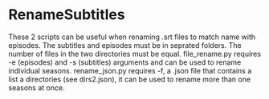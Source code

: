# RenameSubtitles
These 2 scripts can be useful when renaming .srt files to match name with episodes.
The subtitles and episodes must be in seprated folders. The number of files in the two directories must be equal.
file_rename.py requires -e (episodes) and -s (subtitles) arguments and can be used to rename individual seasons.
rename_json.py requires -f, a .json file that contains a list a directories (see dirs2.json), it can be used to rename more than one seasons at once.
